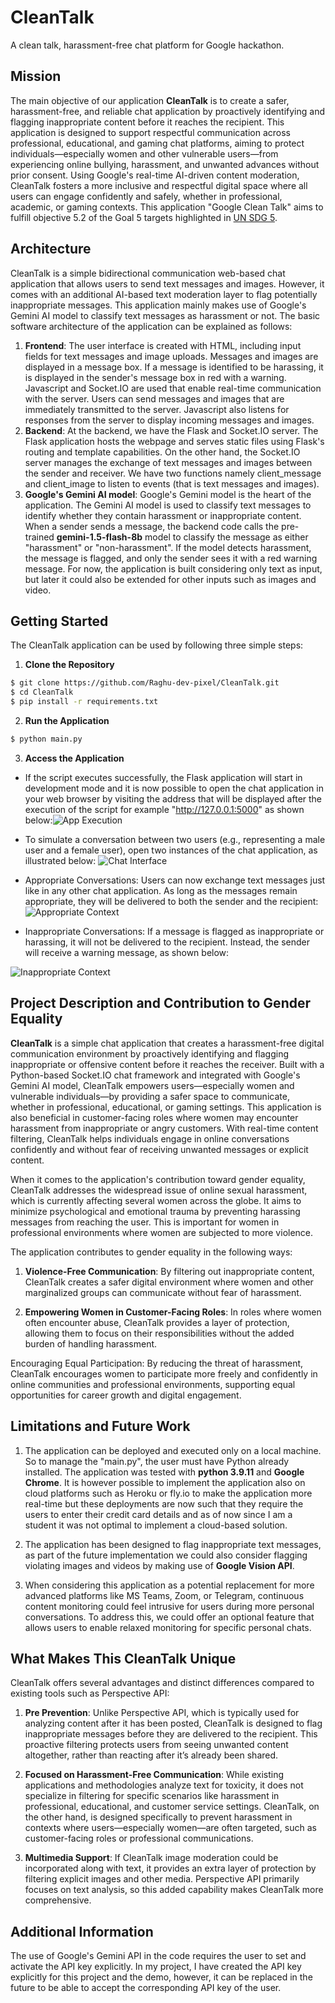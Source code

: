 # CleanTalk
A clean talk, harassment-free chat platform for Google hackathon.

## Mission
The main objective of our application **CleanTalk** is to create a safer, harassment-free, and reliable chat application by proactively identifying and flagging inappropriate content before it reaches the recipient. This application is designed to support respectful communication across professional, educational, and gaming chat platforms, aiming to protect individuals—especially women and other vulnerable users—from experiencing online bullying, harassment, and unwanted advances without prior consent. Using Google's real-time AI-driven content moderation, CleanTalk fosters a more inclusive and respectful digital space where all users can engage confidently and safely, whether in professional, academic, or gaming contexts.
This application "Google Clean Talk" aims to fulfill objective 5.2 of the Goal 5 targets highlighted in [UN SDG 5](https://www.un.org/sustainabledevelopment/gender-equality/).


## Architecture
CleanTalk is a simple bidirectional communication web-based chat application that allows users to send text messages and images. However, it comes with an additional AI-based text moderation layer to flag potentially inappropriate messages. This application mainly makes use of Google's Gemini AI model to classify text messages as harassment or not.
The basic software architecture of the application can be explained as follows:

1) **Frontend**: The user interface is created with HTML, including input fields for text messages and image uploads. Messages and images are displayed in a message box. If a message is identified to be harassing, it is displayed in the sender's message box in red with a warning. Javascript and Socket.IO are used that enable real-time communication with the server. Users can send messages and images that are immediately transmitted to the server. Javascript also listens for responses from the server to display incoming messages and images.
2) **Backend**: At the backend, we have the Flask and Socket.IO server. The Flask application hosts the webpage and serves static files using Flask's routing and template capabilities. On the other hand, the Socket.IO server manages the exchange of text messages and images between the sender and receiver. We have two functions namely client_message and client_image to listen to events (that is text messages and images).
3) **Google's Gemini AI model**: Google's Gemini model is the heart of the application. The Gemini AI model is used to classify text messages to identify whether they contain harassment or inappropriate content. When a sender sends a message, the backend code calls the pre-trained **gemini-1.5-flash-8b** model to classify the message as either "harassment" or "non-harassment". If the model detects harassment, the message is flagged, and only the sender sees it with a red warning message. For now, the application is built considering only text as input, but later it could also be extended for other inputs such as images and video. 

## Getting Started
The CleanTalk application can be used by following three simple steps:

1) **Clone the Repository**
```bash
$ git clone https://github.com/Raghu-dev-pixel/CleanTalk.git
$ cd CleanTalk
$ pip install -r requirements.txt
```

2) **Run the Application**
```bash
$ python main.py
```

3) **Access the Application**
* If the script executes successfully, the Flask application will start in development mode and it is now possible to open the chat application in your web browser by visiting the address that will be displayed after the execution of the script for example "http://127.0.0.1:5000" as shown below:![App Execution](./static/images/Execution.PNG)

* To simulate a conversation between two users (e.g., representing a male user and a female user), open two instances of the chat application, as illustrated below:
  ![Chat Interface](./static/images/chat_interface.PNG)


* Appropriate Conversations: Users can now exchange text messages just like in any other chat application. As long as the messages remain appropriate, they will be delivered to both the sender and the recipient:
![Appropriate Context](./static/images/appropriate.PNG)

* Inappropriate Conversations: If a message is flagged as inappropriate or harassing, it will not be delivered to the recipient. Instead, the sender will receive a warning message, as shown below:

![Inappropriate Context](./static/images/inappropriate.PNG)

## Project Description and Contribution to Gender Equality
**CleanTalk** is a simple chat application that creates a harassment-free digital communication environment by proactively identifying and flagging inappropriate or offensive content before it reaches the receiver. Built with a Python-based Socket.IO chat framework and integrated with Google's Gemini AI model, CleanTalk empowers users—especially women and vulnerable individuals—by providing a safer space to communicate, whether in professional, educational, or gaming settings. This application is also beneficial in customer-facing roles where women may encounter harassment from inappropriate or angry customers. With real-time content filtering, CleanTalk helps individuals engage in online conversations confidently and without fear of receiving unwanted messages or explicit content.

When it comes to the application's contribution toward gender equality, CleanTalk addresses the widespread issue of online sexual harassment, which is currently affecting several women across the globe. It aims to minimize psychological and emotional trauma by preventing harassing messages from reaching the user. This is important for women in professional environments where women are subjected to more violence.

The application contributes to gender equality in the following ways:

1) **Violence-Free Communication**: By filtering out inappropriate content, CleanTalk creates a safer digital environment where women and other marginalized groups can communicate without fear of harassment.

2) **Empowering Women in Customer-Facing Roles**: In roles where women often encounter abuse, CleanTalk provides a layer of protection, allowing them to focus on their responsibilities without the added burden of handling harassment.


Encouraging Equal Participation: By reducing the threat of harassment, CleanTalk encourages women to participate more freely and confidently in online communities and professional environments, supporting equal opportunities for career growth and digital engagement.

## Limitations and Future Work
1) The application can be deployed and executed only on a local machine. So to manage the "main.py", the user must have Python already installed. The application was tested with **python 3.9.11** and **Google Chrome**. It is however possible to implement the application also on cloud platforms such as Heroku or fly.io to make the application more real-time but these deployments are now such that they require the users to enter their credit card details and as of now since I am a student it was not optimal to implement a cloud-based solution.

2) The application has been designed to flag inappropriate text messages, as part of the future implementation we could also consider flagging violating images and videos by making use of **Google Vision API**.

3) When considering this application as a potential replacement for more advanced platforms like MS Teams, Zoom, or Telegram, continuous content monitoring could feel intrusive for users during more personal conversations. To address this, we could offer an optional feature that allows users to enable relaxed monitoring for specific personal chats.

## What Makes This CleanTalk Unique
CleanTalk offers several advantages and distinct differences compared to existing tools such as Perspective API:

1) **Pre Prevention**: Unlike Perspective API, which is typically used for analyzing content after it has been posted, CleanTalk is designed to flag inappropriate messages before they are delivered to the recipient. This proactive filtering protects users from seeing unwanted content altogether, rather than reacting after it’s already been shared.

2) **Focused on Harassment-Free Communication**: While existing applications and methodologies analyze text for toxicity, it does not specialize in filtering for specific scenarios like harassment in professional, educational, and customer service settings. CleanTalk, on the other hand, is designed specifically to prevent harassment in contexts where users—especially women—are often targeted, such as customer-facing roles or professional communications.

3) **Multimedia Support**: If CleanTalk image moderation could be incorporated along with text, it provides an extra layer of protection by filtering explicit images and other media. Perspective API primarily focuses on text analysis, so this added capability makes CleanTalk more comprehensive.

## Additional Information
The use of Google's Gemini API in the code requires the user to set and activate the API key explicitly. In my project, I have created the API key explicitly for this project and the demo, however, it can be replaced in the future to be able to accept the corresponding API key of the user.

